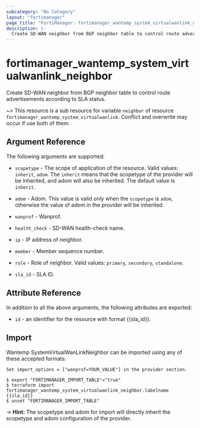 ```yaml
---
subcategory: "No Category"
layout: "fortimanager"
page_title: "FortiManager: fortimanager_wantemp_system_virtualwanlink_neighbor"
description: |-
  Create SD-WAN neighbor from BGP neighbor table to control route advertisements according to SLA status.
---
```


# fortimanager_wantemp_system_virtualwanlink_neighbor
Create SD-WAN neighbor from BGP neighbor table to control route advertisements according to SLA status.

~> This resource is a sub resource for variable `neighbor` of resource `fortimanager_wantemp_system_virtualwanlink`. Conflict and overwrite may occur if use both of them.



## Argument Reference


The following arguments are supported:

* `scopetype` - The scope of application of the resource. Valid values: `inherit`, `adom`. The `inherit` means that the scopetype of the provider will be inherited, and adom will also be inherited. The default value is `inherit`.
* `adom` - Adom. This value is valid only when the `scopetype` is `adom`, otherwise the value of adom in the provider will be inherited.
* `wanprof` - Wanprof.

* `health_check` - SD-WAN health-check name.
* `ip` - IP address of neighbor.
* `member` - Member sequence number.
* `role` - Role of neighbor. Valid values: `primary`, `secondary`, `standalone`.

* `sla_id` - SLA ID.


## Attribute Reference

In addition to all the above arguments, the following attributes are exported:
* `id` - an identifier for the resource with format {{sla_id}}.

## Import

Wantemp SystemVirtualWanLinkNeighbor can be imported using any of these accepted formats:
```
Set import_options = ["wanprof=YOUR_VALUE"] in the provider section.

$ export "FORTIMANAGER_IMPORT_TABLE"="true"
$ terraform import fortimanager_wantemp_system_virtualwanlink_neighbor.labelname {{sla_id}}
$ unset "FORTIMANAGER_IMPORT_TABLE"
```
-> **Hint:** The scopetype and adom for import will directly inherit the scopetype and adom configuration of the provider.
